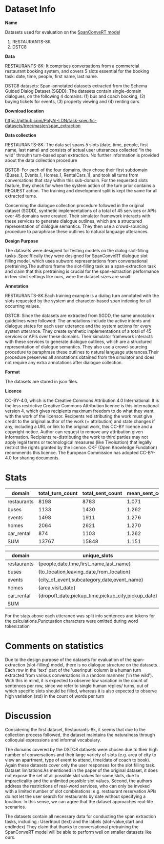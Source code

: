 # Dataset Info

**Name** <p>Datasets used for evaluation on the [SpanConveRT model](https://arxiv.org/pdf/2005.08866.pdf)
1. RESTAURANTS-8K
2. DSTC8
 </p>

**Data** <p>

RESTAURANTS-8K: It comprises conversations from a commercial restaurant booking system, and covers 5 slots essential for the booking task: date, time, people, first name, last name.

DSTC8 datasets: Span-annotated datasets extracted from the Schema Guided Dialog Dataset (SGDD). The datasets contain single-domain dialogues, on the following 4 domains:
(1) bus and coach booking, (2) buying tickets for events, (3) property viewing and (4) renting cars. </p>

**Download location** <p>https://github.com/PolyAI-LDN/task-specific-datasets/tree/master/span_extraction</p>

**Data collection** <p> 
RESTAURANTS-8K: The data set spans 5 slots (date, time, people, first name, last name) and consists of actual user utterances collected “in the wild” throuhh turn-based span extraction. No further information is provided about the data collection procedure   </p>

<p> DSTC8: For each of the four domains, they chose their first subdomain (Buses_1, Events_1, Homes_1, RentalCars_1), and took all turns from conversations that stay within this sub-domain. For the requested slots feature, they check for when the system action of the turn prior contains a REQUEST action. The training and development split is kept the same for all
extracted turns.

Concerning the dialogue collection procedure followed in the original dataset (SGDD), synthetic implementations of a total of 45 services or APIs over 45 domains were created. Their simulator framework interacts with these services to generate dialogue outlines, which are a structured representation of dialogue semantics. They then use a crowd-sourcing procedure to paraphrase these outlines to natural language utterances. </p>

**Design Purpose**
<p>The datasets were designed for testing models on the dialog slot-filling tasks .Speciffically they were designed for SpanConveRT dialogue slot filling model, which uses subword representations from conversational pretraining.The authors frame the slot-filling task as a span-extraction task and claim that this pretraining is crucial for the span-extraction performance in few-shot settings like ours, were the dataset sizes are small.

**Annotation** <p>
<p>RESTAURANTS-8K:Each training example is a dialog turn annotated with the slots requested by the system and character-based span indexing for all occurring values. </p>
<p>DSTC8: Since the datasets are extracted from SGDD, the same annotation guidelines were followed: The annotations include the active intents and dialogue states for each user utterance and the system actions for every system utterance. They create synthetic implementations of a total of 45 services or APIs over these domains. Their simulator framework interacts with these services to generate dialogue outlines, which are a structured representation of dialogue semantics. They also use a crowd-sourcing procedure to paraphrase these outlines to natural language utterances.Their procedure preserves all annotations obtained from the simulator and does not require any extra annotations after dialogue collection.</p>

**Format** <p>The datasets are stored in json files.

**Licence** <p>CC-BY-4.0, which is the Creative Commons Attribution 4.0 International. It is the less restrictive Creative Commons Attribution licence is this international version 4, which gives recipients maximum freedom to do what they want with the work of the licensor. Recipents redistributing the work must give credit to the original author of the work (= attribution) and state changes if any, including a URL or link to the original work, this CC-BY licence and a copyright notice. Author can request to remove any attribution given information. Recipients re-distributing the work to third parties may not apply legal terms or technological measures (like Tivoisation) that legally restrict the rights granted by the licence. OKF (Open Knowledge Fundation) recommends this licence. The European Commission has adopted CC-BY-4.0 for sharing documents. </p>

# Stats

| domain     |total_turn_count|total_sent_count|mean_sent_count  |std_sent_count |total_word_count|mean_word_count |std_word_count |vocab_size|vocab_size_no_stopwords| 
|------------|----------------|--------------- |---------------- |---------------|----------------|----------------|---------------|----------|-----------------------|
| restaurants| 8198           |8783            | 1.071           | 0.283         | 62330          | 7.603          |  4.738        |  4426    |       4314            |
| buses      | 1133           |1430            | 1.262           | 0.491         | 9694           | 8.556          |  4.459        |  501     |   429                 |          
| events     | 1498           |1911            | 1.276           | 0.510         | 12209          | 8.150          |  4.645        |  773     |  692                  |           
| homes      | 2064           |2621            | 1.270           | 0.505         | 16701          | 8.092          |  4.362        |  738     |    653                |      
| car_rental | 874            |1103            | 1.262           | 0.485         | 7643           | 8.745          |  5.785        |  566     |     495               |
| SUM        | 13767          |15848           | 1.151           | 0.398         | 108577         | 7.887	         |  4.740	       |  5202    |   5082                |

| domain     |unique_slots                                      |count           |
|------------|--------------------------------------------------|--------------- |
| restaurants|{people,date,time,first_name,last_name}           |5               | 
| buses      |{to_location,leaving_date,from_location}          |3               |         
| events     |{city_of_event,subcategory,date,event_name}       |4               |          
| homes      |{area,visit_date}                                 |2               |  
| car_rental |{dropoff_date,pickup_time,pickup_city,pickup_date}|4               | 
| SUM        |                                                  |17              |
<p>For the stats above each utterance was split into sentences and tokens for the calculations.Punctuation characters were omitted during word tokenization</p>

# Comments on statistics
Due to the design purpose of the datasets for evaluation of the span-extraction (slot-filling) model, there is no dialogue structure on the datasets. Each row in the 'text' part of the 'userInput' column is a human turn extracted from various conversations in a random mannner ('in the wild'). With this in mind, it is expected to observe low variation in the count of sentences per row, since we refer to single human replies/ turns, out of which specific slots should be filled, whereas it is also expected to observe high variation (std) in the count of words per turn 
  
# Discussion
<p>

Considering the first dataset, Restaurants-8k, it seems that due to the collection process followed, the dataset maintains the naturalness through colloquial expressions and informal vocabulary.
</p>
 
 <p> 
The domains covered by the DSTC8 datasets were chosen due to their high number of conversations and their large variety of slots (e.g. area of city to view an apartment, type of event to attend, time/date of coach to book). Again these datasets cover only the user responses for the slot filling task.
Dataset limitations:As mentioned in the paper of the original dataset, it does not expose the set of all possible slot values for some slots, due to impracticality and the unlimited possible slot values.
Second, the authors address the restrictions of real-word services, who can only be invoked with a limited number of slot combinations: e.g. restaurant reservation APIs do not let the user search for restaurants by date without specifying a location. In this sense, we can agree that the dataset approaches real-life scenarios.

The datasets contain all necessary data for conducting the span extraction tasks, including : UserInput (text) and the labels (slot-value,start and endIndex)
They claim that thanks to conversational pretraining the SpanConveRT model will be able to perform well on smaller datasets like ours.
</p>
